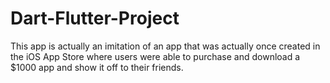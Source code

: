 # Dart-Flutter-Project
This app is actually an imitation of an app that was actually once created in the iOS App Store where users were able to purchase and download a $1000 app and show it off to their friends.
